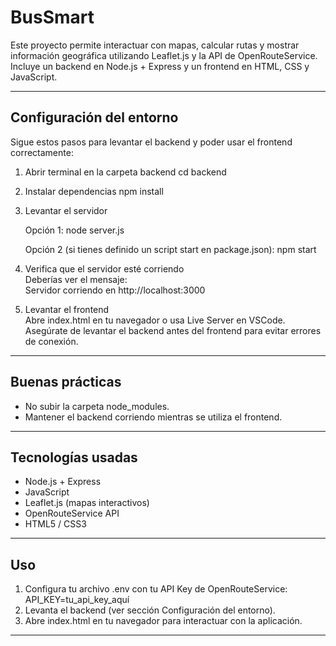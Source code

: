 # BusSmart
Este proyecto permite interactuar con mapas, calcular rutas y mostrar información geográfica utilizando Leaflet.js y la API de OpenRouteService. Incluye un backend en Node.js + Express y un frontend en HTML, CSS y JavaScript.

---

## Configuración del entorno

Sigue estos pasos para levantar el backend y poder usar el frontend correctamente:

1. Abrir terminal en la carpeta backend
   cd backend

2. Instalar dependencias
   npm install

3. Levantar el servidor

   Opción 1:
   node server.js

   Opción 2 (si tienes definido un script start en package.json):
   npm start

4. Verifica que el servidor esté corriendo  
   Deberías ver el mensaje:  
   Servidor corriendo en http://localhost:3000

5. Levantar el frontend  
   Abre index.html en tu navegador o usa Live Server en VSCode.  
   Asegúrate de levantar el backend antes del frontend para evitar errores de conexión.

---

## Buenas prácticas

- No subir la carpeta node_modules.  
- Mantener el backend corriendo mientras se utiliza el frontend.

---

## Tecnologías usadas

- Node.js + Express  
- JavaScript  
- Leaflet.js (mapas interactivos)  
- OpenRouteService API  
- HTML5 / CSS3

---

## Uso

1. Configura tu archivo .env con tu API Key de OpenRouteService:  
   API_KEY=tu_api_key_aquí
2. Levanta el backend (ver sección Configuración del entorno).  
3. Abre index.html en tu navegador para interactuar con la aplicación.  

---
